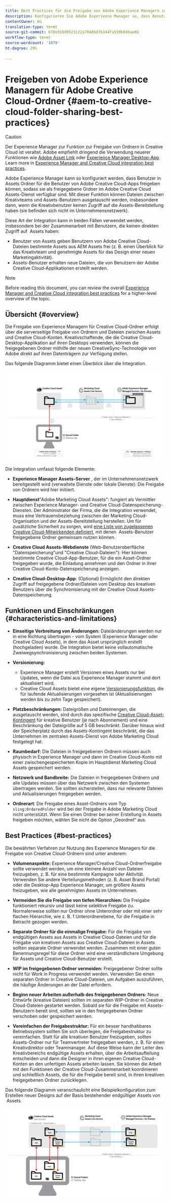 ```yaml
---
title: Best Practices für die Freigabe von Adobe Experience Managern in Adobe Creative Cloud
description: Konfigurieren Sie Adobe Experience Manager so, dass Benutzer in Experience Manager Assets Ordner mit Benutzern von Adobe Creative Cloud (CC) austauschen können.
contentOwner: AG
translation-type: tm+mt
source-git-commit: 678e91699523c22a7048bd7b344fa539b849ae8b
workflow-type: tm+mt
source-wordcount: '1079'
ht-degree: 29%

---
```



# Freigeben von Adobe Experience Managern für Adobe Creative Cloud-Ordner {#aem-to-creative-cloud-folder-sharing-best-practices}

>[!CAUTION]
>
>Der Experience Manager zur Funktion zur Freigabe von Ordnern in Creative Cloud ist veraltet. Adobe empfiehlt dringend die Verwendung neuerer Funktionen wie [Adobe Asset Link](https://helpx.adobe.com/de/enterprise/using/adobe-asset-link.html) oder [Experience Manager Desktop-App](https://helpx.adobe.com/de/experience-manager/desktop-app/aem-desktop-app.html). Learn more in [Experience Manager and Creative Cloud integration best practices](/help/assets/aem-cc-integration-best-practices.md).

Adobe Experience Manager kann so konfiguriert werden, dass Benutzer in Assets Ordner für die Benutzer von Adobe Creative Cloud-Apps freigeben können, sodass sie als freigegebene Ordner im Adobe Creative Cloud Assets-Dienst verfügbar sind. Mit dieser Funktion können Dateien zwischen Kreativteams und Assets-Benutzern ausgetauscht werden, insbesondere dann, wenn die Kreativbenutzer keinen Zugriff auf die Assets-Bereitstellung haben (sie befinden sich nicht im Unternehmensnetzwerk).

Diese Art der Integration kann in beiden Fällen verwendet werden, insbesondere bei der Zusammenarbeit mit Benutzern, die keinen direkten Zugriff auf  Assets haben:

* Benutzer von Assets geben Benutzern von Adobe Creative Cloud-Dateien bestimmte Assets aus AEM Assets frei (z. B. einen Überblick für das Kreativteam und genehmigte Assets für das Design einer neuen Marketingaktivität).
* Assets-Benutzer erhalten neue Dateien, die von Benutzern der Adobe Creative Cloud-Applikationen erstellt werden.

>[!NOTE]
>
>Before reading this document, you can review the overall [Experience Manager and Creative Cloud integration best practices](/help/assets/aem-cc-integration-best-practices.md) for a higher-level overview of the topic.

## Übersicht {#overview}

Die Freigabe von Experience Managern für Creative Cloud-Ordner erfolgt über die serverseitige Freigabe von Ordnern und Dateien zwischen Assets und Creative Cloud-Konten. Kreativschaffende, die die Creative Cloud-Desktop-Applikation auf ihren Desktops verwenden, können die freigegebenen Ordner mithilfe der neuen CreativeSync-Technologie von Adobe direkt auf ihren Datenträgern zur Verfügung stellen.

Das folgende Diagramm bietet einen Überblick über die Integration.

![chlimage_1-179](assets/chlimage_1-406.png)

Die Integration umfasst folgende Elemente:

* **Experience Manager Assets-Server** , der im Unternehmensnetzwerk bereitgestellt wird (verwaltete Dienste oder lokale Dienste): Die Freigabe von Ordnern wird hier initiiert.
* **Hauptdienst**&quot;Adobe Marketing Cloud Assets&quot;: fungiert als Vermittler zwischen Experience Manager- und Creative Cloud-Datenspeicherung-Diensten. Der Administrator der Firma, die die Integration verwendet, muss eine Vertrauensbeziehung zwischen der Marketing Cloud-Organisation und der Assets-Bereitstellung herstellen. Um für zusätzliche Sicherheit zu sorgen, wird [eine Liste von zugelassenen Creative Cloud-Mitwirkenden definiert](https://docs.adobe.com/content/help/en/core-services/interface/assets/t-admin-add-cc-user.html), mit denen  Assets-Benutzer freigegebene Ordner gemeinsam nutzen können.

* **Creative Cloud Assets-Webdienste** (Web-Benutzeroberfläche &quot;Datenspeicherung&quot;und &quot;Creative Cloud-Dateien&quot;): Hier können bestimmte Creative Cloud-App-Benutzer, für die ein Asset-Ordner freigegeben wurde, die Einladung annehmen und den Ordner in ihrer Creative Cloud-Konto-Datenspeicherung anzeigen.
* **Creative Cloud-Desktop-App**: (Optional) Ermöglicht den direkten Zugriff auf freigegebene Ordner/Dateien vom Desktop des kreativen Benutzers über die Synchronisierung mit der Creative Cloud Assets-Datenspeicherung.

## Funktionen und Einschränkungen {#characteristics-and-limitations}

* **Einseitige Verbreitung von Änderungen:** Dateiänderungen werden nur in eine Richtung übertragen - vom System (Experience Manager oder Creative Cloud Assets), in dem das Asset ursprünglich erstellt (hochgeladen) wurde. Die Integration bietet keine vollautomatische Zweiwegsynchronisierung zwischen beiden Systemen.
* **Versionierung:**

   * Experience Manager erstellt Versionen eines Assets nur bei Updates, wenn die Datei aus Experience Manager stammt und dort aktualisiert wird.
   * Creative Cloud Assets bietet eine eigene [Versionierungsfunktion](https://helpx.adobe.com/de/creative-cloud/help/versioning-faq.html), die für laufende Aktualisierungen vorgesehen ist (Aktualisierungen werden bis zu zehn Tage gespeichert).

* **Platzbeschränkungen:** Dateigrößen und Dateimengen, die ausgetauscht werden, sind durch das spezifische [Creative Cloud-Asset-Kontingent](https://helpx.adobe.com/de/creative-cloud/kb/file-storage-quota.html) für kreative Benutzer (je nach Abonnement) und eine Beschränkung der Dateigröße auf 5 GB beschränkt. Darüber hinaus wird der Speicherplatz durch das Assets-Kontingent beschränkt, die das Unternehmen im zentralen Assets-Dienst von Adobe Marketing Cloud festgelegt hat.

* **Raumbedarf:** Die Dateien in freigegebenen Ordnern müssen auch physisch in Experience Manager und dann im Creative Cloud-Konto mit einer zwischengespeicherten Kopie im Hauptdienst Marketing Cloud Assets gespeichert werden.
* **Netzwerk und Bandbreite:** Die Dateien in freigegebenen Ordnern und alle Updates müssen über das Netzwerk zwischen den Systemen übertragen werden. Sie sollten sicherstellen, dass nur relevante Dateien und Aktualisierungen freigegeben werden.
* **Ordnerart**: Die Freigabe eines Asset-Ordners vom Typ `sling:OrderedFolder` wird bei der Freigabe in Adobe Marketing Cloud nicht unterstützt. Wenn Sie einen Ordner bei seiner Erstellung in Assets freigeben möchten, wählen Sie nicht die Option „Geordnet“ aus.

## Best Practices {#best-practices}

Die bewährten Verfahren zur Nutzung des Experience Managers für die Freigabe von Creative Cloud-Ordnern sind unter anderem:

* **Volumenaspekte:** Experience Manager/Creative Cloud-Ordnerfreigabe sollte verwendet werden, um eine kleinere Anzahl von Dateien freizugeben, z. B. für eine bestimmte Kampagne oder Aktivität. Verwenden Sie andere Verteilungsmethoden (z. B. Asset Brand Portal) oder die Desktop-App Experience Manager, um größere Assets freizugeben, wie alle genehmigten Assets im Unternehmen.

* **Vermeiden Sie die Freigabe von tiefen Hierarchien:** Die Freigabe funktioniert rekursiv und lässt keine selektive Freigabe zu. Normalerweise sollten nur Ordner ohne Unterordner oder mit einer sehr flachen Hierarchie, wie z. B. 1 Unterordnerebene, für die Freigabe in Betracht gezogen werden.
* **Separate Ordner für die einmalige Freigabe:** Für die Freigabe von endgültigen Assets aus Assets in Creative Cloud-Dateien und für die Freigabe von kreativen Assets aus Creative Cloud-Dateien in Assets sollten separate Ordner verwendet werden. Zusammen mit einer guten Benennungsregel für diese Ordner wird eine verständlichere Umgebung für Assets und Creative Cloud-Benutzer erstellt.
* **WIP im freigegebenen Ordner vermeiden:** Freigegebener Ordner sollte nicht für Work in Progress verwendet werden. Verwenden Sie einen separaten Ordner in Creative Cloud-Dateien, um Aufgaben auszuführen, die häufige Änderungen an der Datei erfordern.
* **Beginn neuer Arbeiten außerhalb des freigegebenen Ordners:** Neue Entwürfe (kreative Dateien) sollten im separaten WIP-Ordner in Creative Cloud-Dateien gestartet werden. Sobald sie für die Freigabe mit Assets-Benutzern bereit sind, sollten sie in den freigegebenen Ordner verschoben oder gespeichert werden.
* **Vereinfachen der Freigabestruktur:** Für ein besser handhabbares Betriebssystem sollten Sie sich überlegen, die Freigabestruktur zu vereinfachen. Statt für alle kreativen Benutzer freizugeben, sollten Assets-Ordner nur für Teamvertreter freigegeben werden, z. B. für einen Kreativdirektor oder Teammanager. Auf diese Weise kann der Leiter des Kreativbereichs endgültige Assets erhalten, über die Arbeitsaufteilung entscheiden und dann die Designer in ihren eigenen Creative Cloud-Konten an den unfertigen Assets arbeiten lassen. Sie können die Arbeit mit den Funktionen der Creative Cloud-Zusammenarbeit koordinieren und schließlich Assets, die für die Freigabe bereit sind, in ihren kreativen freigegebenen Ordner zurücklegen.

Das folgende Diagramm veranschaulicht eine Beispielkonfiguration zum Erstellen neuer Designs auf der Basis bestehender endgültiger Assets von  Assets.

![chlimage_1-180](assets/chlimage_1-407.png)
